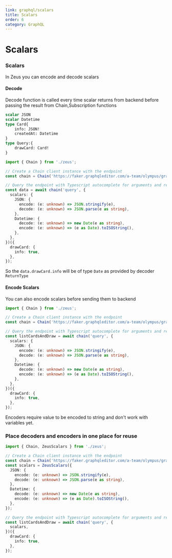 ```yaml
---
link: graphql/scalars
title: Scalars
order: 6
category: GraphQL
---
```


# Scalars

### Scalars

In Zeus you can encode and decode scalars

#### Decode

Decode function is called every time scalar returns from backend before passing the result from Chain,Subscription functions

```graphql
scalar JSON
scalar Datetime
type Card{
    info: JSON!
    createdAt: Datetime
}
type Query:{
    drawCard: Card!
}
```

```typescript
import { Chain } from './zeus';

// Create a Chain client instance with the endpoint
const chain = Chain('https://faker.graphqleditor.com/a-team/olympus/graphql');

// Query the endpoint with Typescript autocomplete for arguments and response fields
const data = await chain('query', {
  scalars: {
    JSON: {
      encode: (e: unknown) => JSON.stringify(e),
      decode: (e: unknown) => JSON.parse(e as string),
    },
    Datetime: {
      decode: (e: unknown) => new Date(e as string),
      encode: (e: unknown) => (e as Date).toISOString(),
    },
  },
})({
  drawCard: {
    info: true,
  },
});
```

So the `data.drawCard.info` will be of type `Date` as provided by decoder `ReturnType`

#### Encode Scalars

You can also encode scalars before sending them to backend

```typescript
import { Chain } from './zeus';

// Create a Chain client instance with the endpoint
const chain = Chain('https://faker.graphqleditor.com/a-team/olympus/graphql');

// Query the endpoint with Typescript autocomplete for arguments and response fields
const listCardsAndDraw = await chain('query', {
  scalars: {
    JSON: {
      encode: (e: unknown) => JSON.stringify(e),
      decode: (e: unknown) => JSON.parse(e as string),
    },
    Datetime: {
      decode: (e: unknown) => new Date(e as string),
      encode: (e: unknown) => (e as Date).toISOString(),
    },
  },
})({
  drawCard: {
    info: true,
  },
});
```

Encoders require value to be encoded to string and don't work with variables yet.

### Place decoders and encoders in one place for reuse

```typescript
import { Chain, ZeusScalars } from './zeus';

// Create a Chain client instance with the endpoint
const chain = Chain('https://faker.graphqleditor.com/a-team/olympus/graphql');
const scalars = ZeusScalars({
  JSON: {
    encode: (e: unknown) => JSON.stringify(e),
    decode: (e: unknown) => JSON.parse(e as string),
  },
  Datetime: {
    decode: (e: unknown) => new Date(e as string),
    encode: (e: unknown) => (e as Date).toISOString(),
  },
});

// Query the endpoint with Typescript autocomplete for arguments and response fields
const listCardsAndDraw = await chain('query', {
  scalars,
})({
  drawCard: {
    info: true,
  },
});
```
